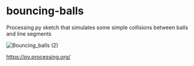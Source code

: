 # bouncing-balls
Processing.py sketch that simulates some simple collisions between balls and line segments


![Bouncing_balls (2)](https://user-images.githubusercontent.com/66890856/112400399-b4454900-8cde-11eb-91b1-2f394efdf289.gif)

https://py.processing.org/
